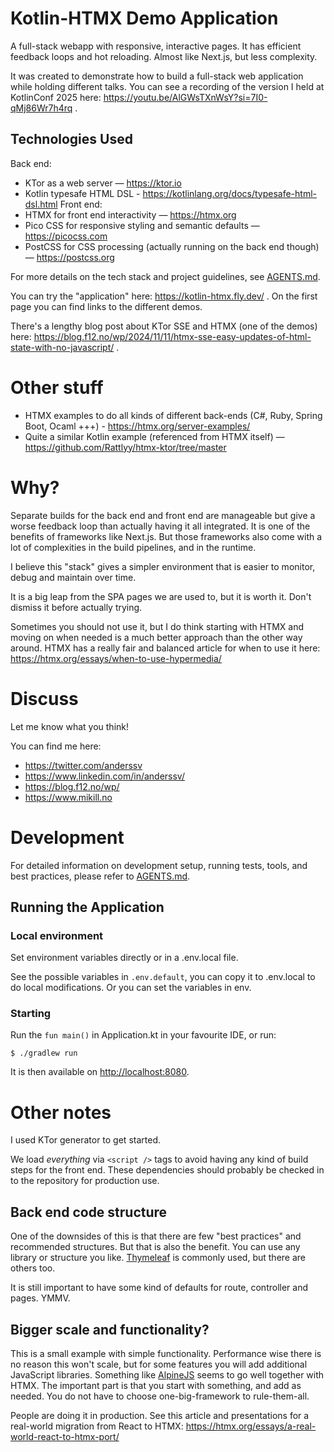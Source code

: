 # Kotlin-HTMX Demo Application

A full-stack webapp with responsive, interactive pages.
It has efficient feedback loops and hot reloading.
Almost like Next.js, but less complexity.

It was created to demonstrate how to build a full-stack web application while holding different talks. You can see
a recording of the version I held at KotlinConf 2025 here: https://youtu.be/AlGWsTXnWsY?si=7I0-qMj86Wr7h4rq .

## Technologies Used

Back end:
- KTor as a web server — https://ktor.io
- Kotlin typesafe HTML DSL - https://kotlinlang.org/docs/typesafe-html-dsl.html
Front end:
- HTMX for front end interactivity — https://htmx.org
- Pico CSS for responsive styling and semantic defaults — https://picocss.com
- PostCSS for CSS processing (actually running on the back end though) — https://postcss.org

For more details on the tech stack and project guidelines, see [AGENTS.md](AGENTS.md).

You can try the "application" here: https://kotlin-htmx.fly.dev/ .
On the first page you can find links to the different demos.

There's a lengthy blog post about KTor SSE and HTMX (one of the demos) here:
https://blog.f12.no/wp/2024/11/11/htmx-sse-easy-updates-of-html-state-with-no-javascript/ .

# Other stuff

- HTMX examples to do all kinds of different back-ends (C#, Ruby, Spring Boot,
  Ocaml +++) - https://htmx.org/server-examples/
- Quite a similar Kotlin example (referenced from HTMX itself) — https://github.com/Rattlyy/htmx-ktor/tree/master

# Why?

Separate builds for the back end and front end are manageable
but give a worse feedback loop than actually having it all integrated.
It is one of the benefits of frameworks like Next.js.
But those frameworks also come with a lot of complexities in the build pipelines, and in the runtime.

I believe this "stack" gives a simpler environment that is easier to monitor, debug and maintain over time.

It is a big leap from the SPA pages we are used to, but it is worth it. Don't dismiss it before actually trying.

Sometimes you should not use it, but I do think starting with HTMX and moving on when needed is a much better approach
than the other way around. HTMX has a really fair and balanced article for when to use it
here: https://htmx.org/essays/when-to-use-hypermedia/

# Discuss

Let me know what you think!

You can find me here:

- https://twitter.com/anderssv
- https://www.linkedin.com/in/anderssv/
- https://blog.f12.no/wp/
- https://www.mikill.no

# Development

For detailed information on development setup, running tests, tools, and best practices, please refer to [AGENTS.md](AGENTS.md).

## Running the Application

### Local environment

Set environment variables directly or in a .env.local file.

See the possible variables in ```.env.default```, you can copy it to .env.local to do local modifications. Or you can
set the variables in env.

### Starting

Run the ```fun main()``` in Application.kt in your favourite IDE, or run:

    $ ./gradlew run

It is then available on [http://localhost:8080](http://localhost:8080).

# Other notes

I used KTor generator to get started.

We load _everything_ via ```<script />``` tags to avoid having any kind of build steps for the front end.
These dependencies should probably be checked in to the repository for production use.

## Back end code structure

One of the downsides of this is that there are few "best practices" and recommended structures. But that is
also the benefit. You can use any library or structure you like. [Thymeleaf](https://www.thymeleaf.org/) is commonly
used, but there are others too.

It is still important to have some kind of defaults for route, controller and pages. YMMV.

## Bigger scale and functionality?

This is a small example with simple functionality.
Performance wise there is no reason this won't scale,
but for some features you will add additional JavaScript libraries.
Something like [AlpineJS](https://alpinejs.dev/) seems to go well together with HTMX.
The important part is that you start with something, and add as needed.
You do not have to choose one-big-framework to rule-them-all.

People are doing it in production.
See this article and presentations for a real-world migration from React to HTMX:
https://htmx.org/essays/a-real-world-react-to-htmx-port/
